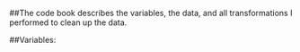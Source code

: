 ##The code book describes the variables, the data, and all transformations I performed to clean up the data.

##Variables:
